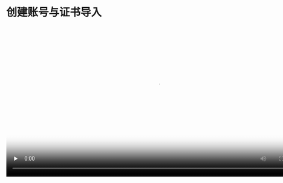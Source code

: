 # 创建账号与证书导入



<video id="video" length=1000 width=800 controls="" preload="none" poster="http://jungle111111.cn-bj.ufileos.com/usdp-1.0.0.0/video/poster/7.USDP%E5%88%9B%E5%BB%BA%E8%B4%A6%E5%8F%B7%E4%B8%8E%E8%AF%81%E4%B9%A6%E5%AF%BC%E5%85%A5_poster.png">
      <source id="mp4" src="http://jungle111111.cn-bj.ufileos.com/usdp-1.0.0.0/video/mp4/7.USDP%E5%88%9B%E5%BB%BA%E8%B4%A6%E5%8F%B7%E4%B8%8E%E8%AF%81%E4%B9%A6%E5%AF%BC%E5%85%A5.mp4">
</video>

